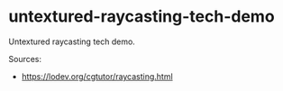 # untextured-raycasting-tech-demo
Untextured raycasting tech demo.

Sources:
  - https://lodev.org/cgtutor/raycasting.html
